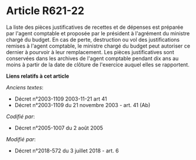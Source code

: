 # Article R621-22

La liste des pièces justificatives de recettes et de dépenses est préparée par l'agent comptable et proposée par le président
à l'agrément du ministre chargé du budget. En cas de perte, destruction ou vol des justifications remises à l'agent
comptable, le ministre chargé du budget peut autoriser ce dernier à pourvoir à leur remplacement. Les pièces justificatives
sont conservées dans les archives de l'agent comptable pendant dix ans au moins à partir de la date de clôture de l'exercice
auquel elles se rapportent.

**Liens relatifs à cet article**

_Anciens textes_:

  - Décret n°2003-1109 2003-11-21 art 41
  - Décret n°2003-1109 du 21 novembre 2003 - art. 41 (Ab)

_Codifié par_:

  - Décret n°2005-1007 du 2 août 2005

_Modifié par_:

  - Décret n°2018-572 du 3 juillet 2018 - art. 6
